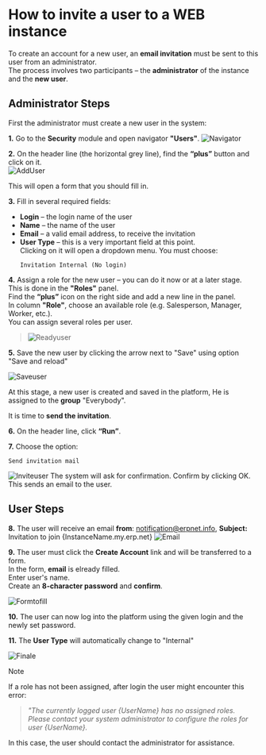 # How to invite a user to a WEB instance

To create an account for a new user, an **email invitation** must be sent to this user from an administrator.  
The process involves two participants – the **administrator** of the instance and the **new user**.

## Administrator Steps

First the administrator must create a new user in the system:

**1.** Go to the **Security** module and open navigator **"Users"**.
![Navigator](pictures/navuser.png)


**2.** On the header line (the horizontal grey line), find the **“plus”** button and click on it.  
![AddUser](pictures/plususer.png)

This will open a form that you should fill in. 

**3.** Fill in several required fields:
   - **Login** – the login name of the user
   - **Name** – the name of the user
   - **Email** – a valid email address, to receive the invitation
   - **User Type** – this is a very important field at this point.  
     Clicking on it will open a dropdown menu. You must choose:  
     ```text
     Invitation Internal (No login)
     ```

**4.** Assign a role for the new user – you can do it now or at a later stage.  
   This is done in the **"Roles"** panel.  
   Find the **“plus”** icon on the right side and add a new line in the panel.  
   In column **"Role"**, choose an available role (e.g. Salesperson, Manager, Worker, etc.).  
   You can assign several roles per user.
   
  > ![Readyuser](pictures/readyuser.png)

**5.** Save the new user by clicking the arrow next to "Save" using option "Save and reload"
   
![Saveuser](pictures/saveuser.png)
   
At this stage, a new user is created and saved in the platform, He is assigned to the **group** "Everybody".
   
It is time to **send the invitation**.

**6.** On the header line, click **“Run”**.

**7.** Choose the option:  
   ```text
   Send invitation mail
   ```  
![Inviteuser](pictures/invite.png)
The system will ask for confirmation. Confirm by clicking OK. This sends an email to the user.

## User Steps

**8.** The user will receive an email **from**: notification@erpnet.info,  **Subject:**   Invitation to join {InstanceName.my.erp.net}
![Email](pictures/mailuser.png)
   
**9.** The user must click the **Create Account** link and will be transferred to a form.  
In the form, **email** is elready filled.<br>
Enter user's name.<br>
Create an **8-character password** and **confirm**.

![Formtofill](pictures/formfill.png)


**10.** The user can now log into the platform using the given login and the newly set password.

**11.** The **User Type** will automatically change to "Internal" 

![Finale](pictures/finale.png)
  
> [!NOTE] 
If a role has not been assigned, after login the user might encounter this error:
> 
> _"The currently logged user {UserName} has no assigned roles.
> Please contact your system administrator to configure the roles for user {UserName}._

In this case, the user should contact the administrator for assistance.
   
